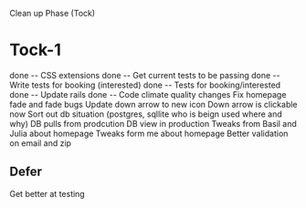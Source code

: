 Clean up Phase (Tock)

Tock-1
======
done -- CSS extensions
done -- Get current tests to be passing
done -- Write tests for booking (interested)
done -- Tests for booking/interested
done -- Update rails
done -- Code climate quality changes
Fix homepage fade and fade bugs
Update down arrow to new icon
Down arrow is clickable now
Sort out db situation (postgres, sqllite who is beign used where and why)
DB pulls from prodcution
DB view in production
Tweaks from Basil and Julia about homepage
Tweaks form me about homepage
Better validation on email and zip



Defer
-----
Get better at testing